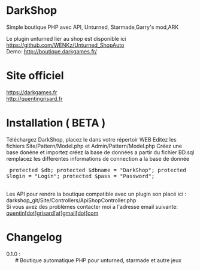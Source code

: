 DarkShop
========================

Simple boutique PHP avec API,
Unturned, Starmade,Garry's mod,ARK

Le plugin unturned lier au shop est disponible ici https://github.com/WENKz/Unturned_ShopAuto
<br/>Demo: http://boutique.darkgames.fr/

Site officiel
========================
https://darkgames.fr<br/>
http://quentingrisard.fr

Installation ( BETA )
========================

Téléchargez DarkShop, placez le dans votre répertoir WEB
Editez les fichiers Site/Pattern/Model.php et Admin/Pattern/Model.php 
Créez une base donéne et importez créez la base de données a partir du fichier BD.sql
remplacez les differentes informations de connection a la base de donnée
    <pre>
    protected $db;
    protected $dbname = "DarkShop";
    protected $login = "Login";
    protected $pass = "Password";
    </pre>


<br/>
Les API pour rendre la boutique compatible avec un plugin son placé ici : darkshop_git/Site/Controllers/ApiShopController.php<br>
Si vous avez des problèmes contacter moi a l'adresse email suivante:  <a href="mailto:quentin.grisard@gmail.com" title="quentin grisard">quentin[dot]grisard[at]gmail[dot]com</a>

Changelog
========================
0.1.0 : <br/>
&nbsp;&nbsp;&nbsp;&nbsp;&nbsp;&nbsp;# Boutique automatique PHP pour unturned, starmade et autre jeux<br/>

